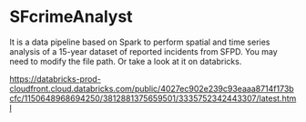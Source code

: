 # SFcrimeAnalyst
It is a data pipeline based on Spark to perform spatial and time series analysis of a 15-year dataset of reported incidents from SFPD.
You may need to modify the file path. Or take a look at it on databricks.

https://databricks-prod-cloudfront.cloud.databricks.com/public/4027ec902e239c93eaaa8714f173bcfc/1150648968694250/3812881375659501/3335752342443307/latest.html
